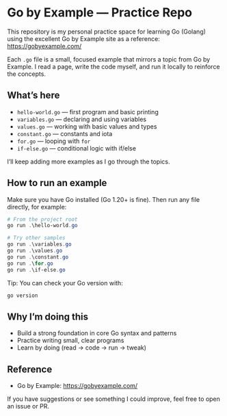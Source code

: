 # Go by Example — Practice Repo

This repository is my personal practice space for learning Go (Golang) using the excellent Go by Example site as a reference: https://gobyexample.com/

Each `.go` file is a small, focused example that mirrors a topic from Go by Example. I read a page, write the code myself, and run it locally to reinforce the concepts.

## What’s here
- `hello-world.go` — first program and basic printing
- `variables.go` — declaring and using variables
- `values.go` — working with basic values and types
- `constant.go` — constants and iota
- `for.go` — looping with `for`
- `if-else.go` — conditional logic with if/else

I’ll keep adding more examples as I go through the topics.

## How to run an example
Make sure you have Go installed (Go 1.20+ is fine). Then run any file directly, for example:

```powershell
# From the project root
go run .\hello-world.go

# Try other samples
go run .\variables.go
go run .\values.go
go run .\constant.go
go run .\for.go
go run .\if-else.go
```

Tip: You can check your Go version with:
```powershell
go version
```

## Why I’m doing this
- Build a strong foundation in core Go syntax and patterns
- Practice writing small, clear programs
- Learn by doing (read → code → run → tweak)

## Reference
- Go by Example: https://gobyexample.com/

If you have suggestions or see something I could improve, feel free to open an issue or PR.